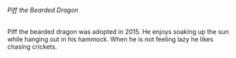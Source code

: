 ###### Piff the Bearded Dragon
Piff the bearded dragon was adopted in 2015. He enjoys soaking up the sun while hanging out in his hammock. When he is not feeling lazy he likes chasing crickets.